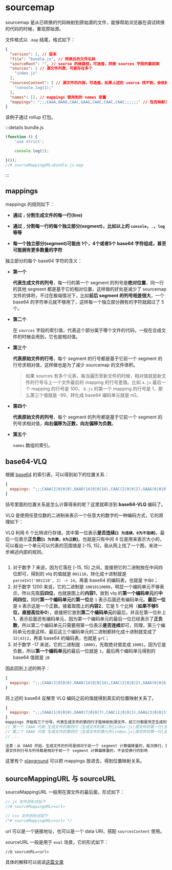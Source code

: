 # sourcemap

sourcemap 是从已转换的代码映射到原始源的文件，能够帮助浏览器在调试转换的代码的时候，重现原始源。

文件格式以 `.map` 结尾，格式如下：

```json
{
  "version": 3, // 版本
  "file": "bundle.js", // 转换后的文件名称
  "sourceRoot": "", // source 的根路径，可选值，拼接 sources 字段的最前面
  "sources": [ // 源文件列表，可能存在多个
    "index.js"
  ],
  "sourcesContent": [ // 源文件的内容，可选值，如果上述的 source 找不到，会依赖这个字段
    "console.log(1);"
  ],
  "names": [], // mappings 使用到的 names 变量
  "mappings": ";;;CAAA,OAAO,CAAC,GAAG,CAAC,CAAC,CAAC;;;;;;" // 包含映射关系的数据
}
```

该例子通过 rollup 打包。

:::details bundle.js
```js
(function () {
	'use strict';

	console.log(1);

}());
//# sourceMappingURL=bundle.js.map

```
:::

## mappings

mappings 的规则如下：

- **通过 `;` 分割生成文件的每一行(line)**

- **通过 `,` 分割每一行的每个独立部分(segment)，比如以上的 `console`，`.`，`log` 等等**

- **每一个独立部分(segment)可能由 1个，4个或者5个 base64 字符组成，甚至可能拥有更多数量的字符**

独立部分的每个 base64 字符的含义：

- **第一个**

  **代表生成文件的列号**，每一行的第一个 segment 的列号是**绝对位置**，同一行的其他 segment 都是基于它的相对位置，这样做的好处是减少了 sourcemap 文件的体积，不过在极端情况下，比如**前后 segment 的列号相差很大**，一个 base64 的字符单元就不够用了，这样每一个独立部分拥有的字符就超过了 5 个。

- **第二个**

  在 `sources` 字段的索引值，代表这个部分属于哪个文件的代码，一般在合成文件的时候会用到，它也是相对值。

- **第三个**

  **代表原始文件的行号**，每个 segment 的行号都是基于它前一个 segment 的行号求相对值，这样做也是为了减少 sourcemap 的文件体积。

  > 如果 sources 有多个元素，每当遍历至新文件的时候，相对值就是新文件的行号与上一个文件最后的 mapping 的行号差值。比如 `a.js` 最后一个 mapping 的行号是 100， `b.js` 的第一个 mapping 的行号是 1，那么第三个值就是 -99，转化成 base64 编码单元就是 nG。

- **第四个**

  **代表原始文件的列号**，每个 segment 的列号都是基于它前一个 segment 的列号求相对值，**向右偏移为正数，向左偏移为负数**。

- **第五个**

  `names` 数组的索引。

## base64-VLQ

根据 [base64](./base64.md) 的索引表，可以得到如下的位置关系：

```js
{
  mappings: ";;;CAAA(2|0|0|0),OAAO(14|0|0|14),CAAC(2|0|0|2),GAAG(6|0|0|6),CAAC(2|0|0|2),CAAC(2|0|0|2),CAAC(2|0|0|2);;;;;;"
}
```

括号里面的位置关系是怎么计算得来的呢？这里就牵涉到 **base64-VLQ** 编码了。

VLQ 是使用任意位数的二进制来表示一个任意大的数字的一种编码方式，它的原理如下：

VLQ 利用 6 个比特进行存储，其中第一位表示**是否连续(`1 为连续，0为不连续`)**，最后一位表示**正负数(`1 为负数，0为正数`)**。也就是只有中间 4 位是用来表示大小的，可以看出一个单元可以代表的范围值是 [-15, 15]，我从网上找了一个图，来进一步阐述内部的规则。

<img :src="$withBase('/assets/vlq-demo.svg')" align="center" />

1. 对于数字 7 来说，因为它落在 [-15, 15] 之间，直接把它的二进制放在中间四位即可，得到的 vlq 的值就是 `001110`，转化成十进制就是 `parseInt('001110', 2) -> 14`，再查 base64 的编码表，也就是 `字母O`；
2. 对于数字 1200 来说，它的二进制是 `10010110000`，明显一个编码单元不够表示，所以先取**后四位**，也就是图上的**内容1**，放到 vlq 的**第一个编码单元**的**中间四位**，同时**第一个编码单元**的**第一位**是 `1` 表示后面还有编码单元。**最后一位**是 `0` 表示这是一个正数。接着取图上的**内容2**，它是 5 个比特（**如果不够5位，直接高位补0**），直接把它放到**第二个编码单元**的最后，并且在第一位补上**1**，表示后面还有编码单元，因为第一个编码单元的最后一位已经表示了**正负数**，所以第二个编码单元只需要用第一位表示**是否连续**即可，同理，第三个编码单元也是这样。最后这三个编码单元的二进制都转化成十进制就变成了 `32|43|2`，再查 base64 的编码表，也就是 `grC`；
3. 对于数字 -17 来说，它的二进制是 `-10001`，先取绝对值变成 `10001`，因为它是负数，所以**第一个编码单元**的最后一位就是 `1`，最后两个编码单元得到的 base64 值就是 `jB`

因此回到上述的例子：

```js
{
  mappings: ";;;CAAA(2|0|0|0),OAAO(14|0|0|14),CAAC(2|0|0|2),GAAG(6|0|0|6),CAAC(2|0|0|2),CAAC(2|0|0|2),CAAC(2|0|0|2);;;;;;"
}
```

将上述的 base64 反解至 VLQ 编码之前的值就得到真实的位置映射关系了。

```js
{
  mappings: ";;;CAAA(1|0|0|0),OAAO(7|0|0|7),CAAC(1|0|0|1),GAAG(3|0|0|3),CAAC(1|0|0|1),CAAC(1|0|0|1),CAAC(1|0|0|1);;;;;;"
}
mappings 开始有三个分号，代表生成文件的第四行才能映射到源文件，前三行都是凭空生成的，无法映射
// 第一个 CAAA 代表 生成文件的第四行（生成文件的第二列|index.js|源文件的第一行|源文件的第一列）
// 第二个 OAAO 代表 生成文件的第四行（生成文件的第九列|index.js|源文件的第一行|源文件的第八列）
// ...

注意：从 OAAO 开始，生成文件的列号是相对于前一个 segment 计算偏移量的，每次换行，列号都会重新计算绝对值。
源文件的行号与列号都是相对于前一个 segment 计算偏移量的，不会受换行的影响
```

这里有个 [playground](https://www.murzwin.com/base64vlq.html) 可以把 mappings 放进去，得到位置映射关系。

## sourceMappingURL 与 sourceURL

sourceMappingURL 一般用在源文件的最后面，形式如下：

```js
// js 文件的形式如下
//# sourceMappingURL=<url>

// css 文件的形式如下
/*# sourceMappingURL=<url> */
```

url 可以是一个链接地址，也可以是一个 data URI，搭配 `sourcesContent` 使用。

sourceURL 一般是用于 `eval` 场景，它的形式如下：

```
//@ sourceURL=<url>
```

具体的解释可以阅读[这篇文章](http://blog.getfirebug.com/2009/08/11/give-your-eval-a-name-with-sourceurl/)
